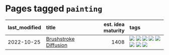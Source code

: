 # Pages tagged `painting`

|last_modified|title|est. idea maturity|tags
|:---|:---|---:|:---|
|2022-10-25|[Brushstroke Diffusion](../brushstroke-diffusion.md)|1408|[![](https://img.shields.io/badge/tag-artisticstyletransfer-3f3dc3)](../tags/artisticstyletransfer.md) [![](https://img.shields.io/badge/tag-creativity-cdef47)](../tags/creativity.md) [![](https://img.shields.io/badge/tag-deepgenerativemodeling-99b5f2)](../tags/deepgenerativemodeling.md) [![](https://img.shields.io/badge/tag-experimental-fda5ff)](../tags/experimental.md) [![](https://img.shields.io/badge/tag-imageprocessing-d46ff4)](../tags/imageprocessing.md) [![](https://img.shields.io/badge/tag-modeltraining-faa2fc)](../tags/modeltraining.md) [![](https://img.shields.io/badge/tag-painting-1ee399)](../tags/painting.md) [![](https://img.shields.io/badge/tag-wip-4bcfd8)](../tags/wip.md)|